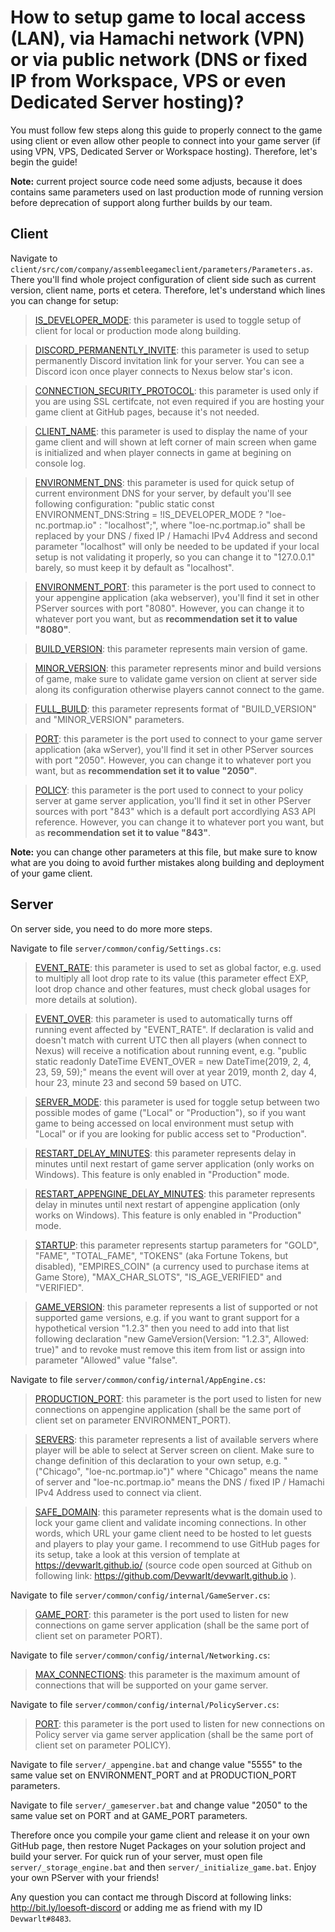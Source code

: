 # How to setup game to local access (LAN), via Hamachi network (VPN) or via public network (DNS or fixed IP from Workspace, VPS or even Dedicated Server hosting)?
You must follow few steps along this guide to properly connect to the game using client or even allow other people to connect into your game server (if using VPN, VPS, Dedicated Server or Workspace hosting). Therefore, let's begin the guide!

**Note:** current project source code need some adjusts, because it does contains same parameters used on last production mode of running version before deprecation of support along further builds by our team.

## Client
Navigate to `client/src/com/company/assembleegameclient/parameters/Parameters.as`. There you'll find whole project configuration of client side such as current version, client name, ports et cetera. Therefore, let's understand which lines you can change for setup:

> [IS_DEVELOPER_MODE](https://github.com/Devwarlt/LoE-Realm-NC-2/blob/production/client/src/com/company/assembleegameclient/parameters/Parameters.as#L16): this parameter is used to toggle setup of client for local or production mode along building.

> [DISCORD_PERMANENTLY_INVITE](https://github.com/Devwarlt/LoE-Realm-NC-2/blob/production/client/src/com/company/assembleegameclient/parameters/Parameters.as#L17): this parameter is used to setup permanently Discord invitation link for your server. You can see a Discord icon once player connects to Nexus below star's icon.

> [CONNECTION_SECURITY_PROTOCOL](https://github.com/Devwarlt/LoE-Realm-NC-2/blob/production/client/src/com/company/assembleegameclient/parameters/Parameters.as#L18): this parameter is used only if you are using SSL certifcate, not even required if you are hosting your game client at GitHub pages, because it's not needed.

> [CLIENT_NAME](https://github.com/Devwarlt/LoE-Realm-NC-2/blob/production/client/src/com/company/assembleegameclient/parameters/Parameters.as#L19): this parameter is used to display the name of your game client and will shown at left corner of main screen when game is initialized and when player connects in game at begining on console log.

> [ENVIRONMENT_DNS](https://github.com/Devwarlt/LoE-Realm-NC-2/blob/production/client/src/com/company/assembleegameclient/parameters/Parameters.as#L22): this parameter is used for quick setup of current environment DNS for your server, by default you'll see following configuration: "public static const ENVIRONMENT_DNS:String = !IS_DEVELOPER_MODE ? "loe-nc.portmap.io" : "localhost";", where "loe-nc.portmap.io" shall be replaced by your DNS / fixed IP / Hamachi IPv4 Address and second parameter "localhost" will only be needed to be updated if your local setup is not validating it properly, so you can change it to "127.0.0.1" barely, so must keep it by default as "localhost".

> [ENVIRONMENT_PORT](https://github.com/Devwarlt/LoE-Realm-NC-2/blob/production/client/src/com/company/assembleegameclient/parameters/Parameters.as#L23): this parameter is the port used to connect to your appengine application (aka webserver), you'll find it set in other PServer sources with port "8080". However, you can change it to whatever port you want, but as **recommendation set it to value "8080"**.

> [BUILD_VERSION](https://github.com/Devwarlt/LoE-Realm-NC-2/blob/production/client/src/com/company/assembleegameclient/parameters/Parameters.as#L24): this parameter represents main version of game.

> [MINOR_VERSION](https://github.com/Devwarlt/LoE-Realm-NC-2/blob/production/client/src/com/company/assembleegameclient/parameters/Parameters.as#L25): this parameter represents minor and build versions of game, make sure to validate game version on client at server side along its configuration otherwise players cannot connect to the game.

> [FULL_BUILD](https://github.com/Devwarlt/LoE-Realm-NC-2/blob/production/client/src/com/company/assembleegameclient/parameters/Parameters.as#L26): this parameter represents format of "BUILD_VERSION" and "MINOR_VERSION" parameters.

> [PORT](https://github.com/Devwarlt/LoE-Realm-NC-2/blob/production/client/src/com/company/assembleegameclient/parameters/Parameters.as#L28): this parameter is the port used to connect to your game server application (aka wServer), you'll find it set in other PServer sources with port "2050". However, you can change it to whatever port you want, but as **recommendation set it to value "2050"**.

> [POLICY](https://github.com/Devwarlt/LoE-Realm-NC-2/blob/production/client/src/com/company/assembleegameclient/parameters/Parameters.as#L29): this parameter is the port used to connect to your policy server at game server application, you'll find it set in other PServer sources with port "843" which is a default port accordlying AS3 API reference. However, you can change it to whatever port you want, but as **recommendation set it to value "843"**.

**Note:** you can change other parameters at this file, but make sure to know what are you doing to avoid further mistakes along building and deployment of your game client.

## Server
On server side, you need to do more more steps.

Navigate to file `server/common/config/Settings.cs`:

> [EVENT_RATE](https://github.com/Devwarlt/LoE-Realm-NC-2/blob/production/server/common/config/Settings.cs#L14): this parameter is used to set as global factor, e.g. used to multiply all loot drop rate to its value (this parameter effect EXP, loot drop chance and other features, must check global usages for more details at solution).

> [EVENT_OVER](https://github.com/Devwarlt/LoE-Realm-NC-2/blob/production/server/common/config/Settings.cs#L15): this parameter is used to automatically turns off running event affected by "EVENT_RATE". If declaration is valid and doesn't match with current UTC then all players (when connect to Nexus) will receive a notification about running event, e.g. "public static readonly DateTime EVENT_OVER = new DateTime(2019, 2, 4, 23, 59, 59);" means the event will over at year 2019, month 2, day 4, hour 23, minute 23 and second 59 based on UTC.

> [SERVER_MODE](https://github.com/Devwarlt/LoE-Realm-NC-2/blob/production/server/common/config/Settings.cs#L21): this parameter is used for toggle setup between two possible modes of game ("Local" or "Production"), so if you want game to being accessed on local environment must setup with "Local" or if you are looking for public access set to "Production".

> [RESTART_DELAY_MINUTES](https://github.com/Devwarlt/LoE-Realm-NC-2/blob/production/server/common/config/Settings.cs#L23): this parameter represents delay in minutes until next restart of game server application (only works on Windows). This feature is only enabled in "Production" mode.

> [RESTART_APPENGINE_DELAY_MINUTES](https://github.com/Devwarlt/LoE-Realm-NC-2/blob/production/server/common/config/Settings.cs#L24): this parameter represents delay in minutes until next restart of appengine application (only works on Windows). This feature is only enabled in "Production" mode.

> [STARTUP](https://github.com/Devwarlt/LoE-Realm-NC-2/blob/production/server/common/config/Settings.cs#L29-L39): this parameter represents startup parameters for "GOLD", "FAME", "TOTAL_FAME", "TOKENS" (aka Fortune Tokens, but disabled), "EMPIRES_COIN" (a currency used to purchase items at Game Store), "MAX_CHAR_SLOTS", "IS_AGE_VERIFIED" and "VERIFIED".

> [GAME_VERSION](https://github.com/Devwarlt/LoE-Realm-NC-2/blob/production/server/common/config/Settings.cs#L41-L71): this parameter  represents a list of supported or not supported game versions, e.g. if you want to grant support for a hypothetical version "1.2.3" then you need to add into that list following declaration "new GameVersion(Version: "1.2.3", Allowed: true)" and to revoke must remove this item from list or assign into parameter "Allowed" value "false".

Navigate to file `server/common/config/internal/AppEngine.cs`:

> [PRODUCTION_PORT](https://github.com/Devwarlt/LoE-Realm-NC-2/blob/production/server/common/config/internal/AppEngine.cs#L16): this parameter is the port used to listen for new connections on appengine application (shall be the same port of client set on parameter ENVIRONMENT_PORT).

> [SERVERS](https://github.com/Devwarlt/LoE-Realm-NC-2/blob/production/server/common/config/internal/AppEngine.cs#L18-L20): this parameter represents a list of available servers where player will be able to select at Server screen on client. Make sure to change definition of this declaration to your own setup, e.g. "("Chicago", "loe-nc.portmap.io")" where "Chicago" means the name of server and "loe-nc.portmap.io" means the DNS / fixed IP / Hamachi IPv4 Address used to connect via client.

> [SAFE_DOMAIN](https://github.com/Devwarlt/LoE-Realm-NC-2/blob/production/server/common/config/internal/AppEngine.cs#L22): this parameter represents what is the domain used to lock your game client and validate incoming connections. In other words, which URL your game client need to be hosted to let guests and players to play your game. I recommend to use GitHub pages for its setup, take a look at this version of template at https://devwarlt.github.io/ (source code open sourced at Github on following link: https://github.com/Devwarlt/devwarlt.github.io ).

Navigate to file `server/common/config/internal/GameServer.cs`:

> [GAME_PORT](https://github.com/Devwarlt/LoE-Realm-NC-2/blob/production/server/common/config/internal/GameServer.cs#L9): this parameter is the port used to listen for new connections on game server application (shall be the same port of client set on parameter PORT).

Navigate to file `server/common/config/internal/Networking.cs`:

> [MAX_CONNECTIONS](https://github.com/Devwarlt/LoE-Realm-NC-2/blob/production/server/common/config/internal/Networking.cs#L11): this parameter is the maximum amount of connections that will be supported on your game server.

Navigate to file `server/common/config/internal/PolicyServer.cs`:

> [PORT](https://github.com/Devwarlt/LoE-Realm-NC-2/blob/production/server/common/config/internal/PolicyServer.cs#L7): this parameter is the port used to listen for new connections on Policy server via game server application (shall be the same port of client set on parameter POLICY).

Navigate to file `server/_appengine.bat` and change value "5555" to the same value set on ENVIRONMENT_PORT and at PRODUCTION_PORT parameters.

Navigate to file `server/_gameserver.bat` and change value "2050" to the same value set on PORT and at GAME_PORT parameters.

Therefore once you compile your game client and release it on your own GitHub page, then restore Nuget Packages on your solution project and build your server. For quick run of your server, must open file `server/_storage_engine.bat` and then `server/_initialize_game.bat`. Enjoy your own PServer with your friends!

Any question you can contact me through Discord at following links:
http://bit.ly/loesoft-discord or adding me as friend with my ID `Devwarlt#8483`.
